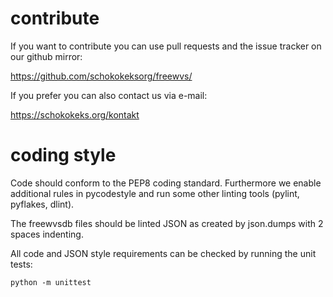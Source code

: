 contribute
==========

If you want to contribute you can use pull requests and the issue tracker on our github
mirror:

https://github.com/schokokeksorg/freewvs/

If you prefer you can also contact us via e-mail:

https://schokokeks.org/kontakt

coding style
============

Code should conform to the PEP8 coding standard. Furthermore we enable additional rules
in pycodestyle and run some other linting tools (pylint, pyflakes, dlint).

The freewvsdb files should be linted JSON as created by json.dumps with 2 spaces
indenting.

All code and JSON style requirements can be checked by running the unit tests:

```
python -m unittest
```
